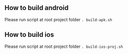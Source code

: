 ## How to build android
Please run script at root project folder
`. build-apk.sh`

## How to build ios
Please run script at root project folder
`. build-ios-proj.sh`
